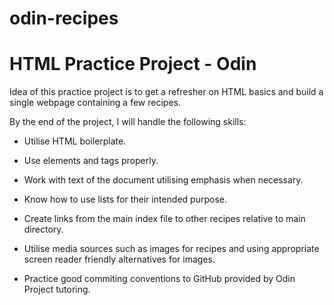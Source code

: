 # odin-recipes
# HTML Practice Project - Odin

Idea of this practice project is to get a refresher on HTML basics and build a single webpage
containing a few recipes.

By the end of the project, I will handle the following skills:

  - Utilise HTML boilerplate.

  - Use elements and tags properly.

  - Work with text of the document utilising emphasis when necessary.

  - Know how to use lists for their intended purpose.

  - Create links from the main index file to other recipes relative to main directory.

  - Utilise media sources such as images for recipes and using appropriate screen reader friendly alternatives for images.

  - Practice good commiting conventions to GitHub provided by Odin Project tutoring.
